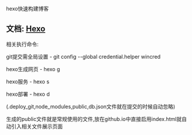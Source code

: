 
hexo快速构建博客  

文档: [Hexo](https://hexo.io/zh-cn/docs/)
---
相关执行命令:  

git提交需全局设置 -  git config --global credential.helper wincred  

hexo生成网页 - hexo g  

hexo服务 - hexo s  

hexo部署 - hexo d  

(.deploy_git,node_modules,public,db.json文件就在提交的时候自动忽略)  

生成的public文件就是常规使用的文件,放在github.io中直接启用index.html就自动引入相关文件展示页面
